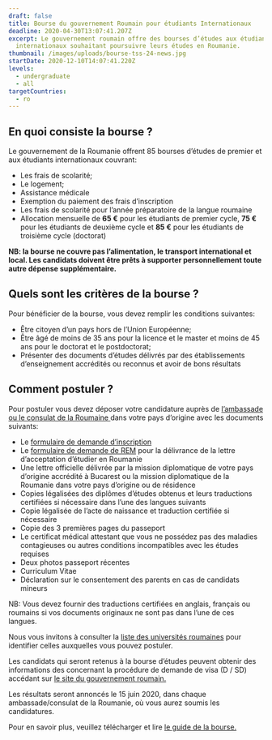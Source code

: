 ```yaml
---
draft: false
title: Bourse du gouvernement Roumain pour étudiants Internationaux
deadline: 2020-04-30T13:07:41.207Z
excerpt: Le gouvernement roumain offre des bourses d’études aux étudiants
  internationaux souhaitant poursuivre leurs études en Roumanie.
thumbnail: /images/uploads/bourse-tss-24-news.jpg
startDate: 2020-12-10T14:07:41.220Z
levels:
  - undergraduate
  - all
targetCountries:
  - ro
---
```


## En quoi consiste la bourse ?

Le gouvernement de la Roumanie offrent 85 bourses d’études de premier et aux étudiants internationaux couvrant:

- Les frais de scolarité;
- Le logement;
- Assistance médicale
- Exemption du paiement des frais d’inscription
- Les frais de scolarité pour l’année préparatoire de la langue roumaine
- Allocation mensuelle de **65 €** pour les étudiants de premier cycle, **75 €** pour les étudiants de deuxième cycle et **85 €** pour les étudiants de troisième cycle (doctorat)

**NB: la bourse ne couvre pas l’alimentation, le transport international et local. Les candidats doivent être prêts à supporter personnellement toute autre dépense supplémentaire.**

## Quels sont les critères de la bourse ?

Pour bénéficier de la bourse, vous devez remplir les conditions suivantes:

- Être citoyen d’un pays hors de l’Union Européenne;
- Être âgé de moins de 35 ans pour la licence et le master et moins de 45 ans pour le doctorat et le postdoctorat;
- Présenter des documents d’études délivrés par des établissements d’enseignement accrédités ou reconnus et avoir de bons résultats

## Comment postuler ?

Pour postuler vous devez déposer votre candidature auprès de <a href="https://www.mae.ro/en/romanian-missions" target="_blank" rel="noreferrer noopener">l’ambassade ou le consulat de la Roumaine </a>dans votre pays d’origine avec les documents suivants:

- Le <a href="https://www.mae.ro/sites/default/files/file/anul_2019/burse_2019/appendix\_1\_-_formular_mae_en.pdf" target="_blank" rel="noopener noreferrer">formulaire de demande d’inscription</a>
- Le <a href="https://www.mae.ro/sites/default/files/file/anul_2019/burse_2019/appendix_2_formular_mec_2020-2021_en.pdf" target="_blank" rel="noopener noreferrer">formulaire de demande de REM</a> pour la délivrance de la lettre d’acceptation d’étudier en Roumanie
- Une lettre officielle délivrée par la mission diplomatique de votre pays d’origine accrédité à Bucarest ou la mission diplomatique de la Roumanie dans votre pays d’origine ou de résidence
- Copies légalisées des diplômes d’études obtenus et leurs traductions certifiées si nécessaire dans l’une des langues suivants
- Copie légalisée de l’acte de naissance et traduction certifiée si nécessaire
- Copie des 3 premières pages du passeport
- Le certificat médical attestant que vous ne possédez pas des maladies contagieuses ou autres conditions incompatibles avec les études requises
- Deux photos passeport récentes
- Curriculum Vitae
- Déclaration sur le consentement des parents en cas de candidats mineurs

NB: Vous devez fournir des traductions certifiées en anglais, français ou roumains si vos documents originaux ne sont pas dans l’une de ces langues.

Nous vous invitons à consulter la <a href="https://www.mae.ro/sites/default/files/file/anul_2019/burse_2019/appendix_4_institutii_de_invatamant_superior_de_stat_en.pdf" target="_blank" rel="noreferrer noopener">liste des universités roumaines</a> pour identifier celles auxquelles vous pouvez postuler.

Les candidats qui seront retenus à la bourse d’études peuvent obtenir des informations des concernant la procédure de demande de visa (D / SD) accédant sur <a href="https://studyinromania.gov.ro/Visa_rules_and_procedures" target="_blank" rel="noreferrer noopener">le site du gouvernement roumain.</a>

Les résultats seront annoncés le 15 juin 2020, dans chaque ambassade/consulat de la Roumanie, où vous aurez soumis les candidatures.

Pour en savoir plus, veuillez télécharger et lire <a href="https://www.mae.ro/sites/default/files/file/anul_2019/burse_2019/metodologie_burse_mae_2020-2021_en.pdf" rel="noreferrer noopener" target="_blank">le guide de la bourse.</a>
